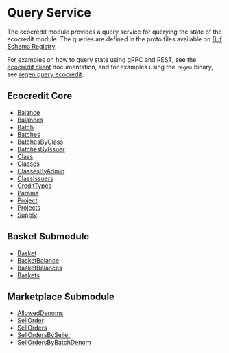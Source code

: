 # Query Service

The ecocredit module provides a query service for querying the state of the ecocredit module. The queries are defined in the proto files available on [Buf Schema Registry](https://buf.build/regen/regen-ledger).

For examples on how to query state using gRPC and REST, see the [ecocredit client](07_client.md) documentation, and for examples using the `regen` binary, see [regen query ecocredit](../../commands/regen_query_ecocredit.html).

## Ecocredit Core

<!-- listed alphabetically -->

- [Balance](https://buf.build/regen/regen-ledger/docs/main:regen.ecocredit.v1#regen.ecocredit.v1.Query.Balance)
- [Balances](https://buf.build/regen/regen-ledger/docs/main:regen.ecocredit.v1#regen.ecocredit.v1.Query.Balances)
- [Batch](https://buf.build/regen/regen-ledger/docs/main:regen.ecocredit.v1#regen.ecocredit.v1.Query.Batch)
- [Batches](https://buf.build/regen/regen-ledger/docs/main:regen.ecocredit.v1#regen.ecocredit.v1.Query.Batches)
- [BatchesByClass](https://buf.build/regen/regen-ledger/docs/main:regen.ecocredit.v1#regen.ecocredit.v1.Query.BatchesByClass)
- [BatchesByIssuer](https://buf.build/regen/regen-ledger/docs/main:regen.ecocredit.v1#regen.ecocredit.v1.Query.BatchesByIssuer)
- [Class](https://buf.build/regen/regen-ledger/docs/main:regen.ecocredit.v1#regen.ecocredit.v1.Query.Class)
- [Classes](https://buf.build/regen/regen-ledger/docs/main:regen.ecocredit.v1#regen.ecocredit.v1.Query.Classes)
- [ClassesByAdmin](https://buf.build/regen/regen-ledger/docs/main:regen.ecocredit.v1#regen.ecocredit.v1.Query.ClassesByAdmin)
- [ClassIssuers](https://buf.build/regen/regen-ledger/docs/main:regen.ecocredit.v1#regen.ecocredit.v1.Query.ClassIssuers)
- [CreditTypes](https://buf.build/regen/regen-ledger/docs/main:regen.ecocredit.v1#regen.ecocredit.v1.Query.CreditTypes)
- [Params](https://buf.build/regen/regen-ledger/docs/main:regen.ecocredit.v1#regen.ecocredit.v1.Query.Params)
- [Project](https://buf.build/regen/regen-ledger/docs/main:regen.ecocredit.v1#regen.ecocredit.v1.Query.Project)
- [Projects](https://buf.build/regen/regen-ledger/docs/main:regen.ecocredit.v1#regen.ecocredit.v1.Query.Projects)
- [Supply](https://buf.build/regen/regen-ledger/docs/main:regen.ecocredit.v1#regen.ecocredit.v1.Query.Supply)

## Basket Submodule

<!-- listed alphabetically -->

- [Basket](https://buf.build/regen/regen-ledger/docs/main:regen.ecocredit.basket.v1#regen.ecocredit.basket.v1.Query.Basket)
- [BasketBalance](https://buf.build/regen/regen-ledger/docs/main:regen.ecocredit.basket.v1#regen.ecocredit.basket.v1.Query.BasketBalance)
- [BasketBalances](https://buf.build/regen/regen-ledger/docs/main:regen.ecocredit.basket.v1#regen.ecocredit.basket.v1.Query.BasketBalances)
- [Baskets](https://buf.build/regen/regen-ledger/docs/main:regen.ecocredit.basket.v1#regen.ecocredit.basket.v1.Query.Baskets)

## Marketplace Submodule

<!-- listed alphabetically -->

- [AllowedDenoms](https://buf.build/regen/regen-ledger/docs/main:regen.ecocredit.marketplace.v1#regen.ecocredit.marketplace.v1.Query.AllowedDenoms)
- [SellOrder](https://buf.build/regen/regen-ledger/docs/main:regen.ecocredit.marketplace.v1#regen.ecocredit.marketplace.v1.Query.SellOrder)
- [SellOrders](https://buf.build/regen/regen-ledger/docs/main:regen.ecocredit.marketplace.v1#regen.ecocredit.marketplace.v1.Query.SellOrders)
- [SellOrdersBySeller](https://buf.build/regen/regen-ledger/docs/main:regen.ecocredit.marketplace.v1#regen.ecocredit.marketplace.v1.Query.SellOrdersBySeller)
- [SellOrdersByBatchDenom](https://buf.build/regen/regen-ledger/docs/main:regen.ecocredit.marketplace.v1#regen.ecocredit.marketplace.v1.Query.SellOrdersByBatchDenom)
